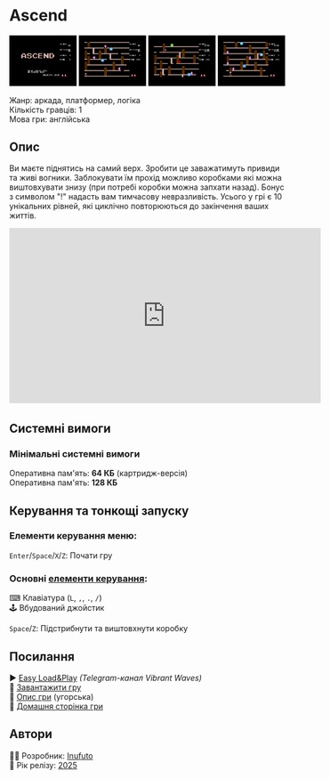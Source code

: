 # Ascend

<img src="screenshots/scrn_ascend_01.png" width="24%"> 
<img src="screenshots/scrn_ascend_02.png" width="24%"> 
<img src="screenshots/scrn_ascend_03.png" width="24%"> 
<img src="screenshots/scrn_ascend_04.png" width="24%">

Жанр: аркада, платформер, логіка  
Кількість гравців: 1  
Мова гри: англійська  


## Опис

Ви маєте піднятись на самий верх. Зробити це заважатимуть привиди та живі вогники. Заблокувати їм прохід можливо коробками які можна виштовхувати знизу (при потребі коробки можна запхати назад). Бонус з символом "!" надасть вам тимчасову невразливість. Усього у грі є 10 унікальних рівней, які циклічно повторюються до закінчення ваших життів.  

<iframe width="560" height="315" src="https://www.youtube.com/embed/EjB8vlGG4v8" title="YouTube video player" frameborder="0" allowfullscreen></iframe>

## Системні вимоги
### Мінімальні системні вимоги
Оперативна пам'ять: **64 КБ** (картридж-версія)  
Оперативна пам'ять: **128 КБ**  

## Керування та тонкощі запуску
### Елементи керування меню:

`Enter`/`Space`/`X`/`Z`: Почати гру  

### Основні [елементи керування](../controllers.md):
⌨ Клавіатура (`L`, `,`, `.`, `/`)  
🕹 Вбудований джойстик  

`Space`/`Z`: Підстрибнути та виштовхнути коробку

## Посилання

▶ [Easy Load&Play](https://t.me/EP128k_Load_n_Play/785) *(Telegram-канал Vibrant Waves)*  
💾 [Завантажити гру](http://www.ep128.hu/Ep_Games/Prg/Ascend.rar)  
📃 [Опис гри](http://www.ep128.hu/Games/Ascend.htm) (угорська)  
🏡 [Домашня сторінка гри](http://inufuto.web.fc2.com/8bit/ascend/#ep64)

## Автори
👨‍💻 Розробник: [Inufuto](../../community/inufuto.md)  
📅 Рік релізу: [2025](../release_years/2025.md)  